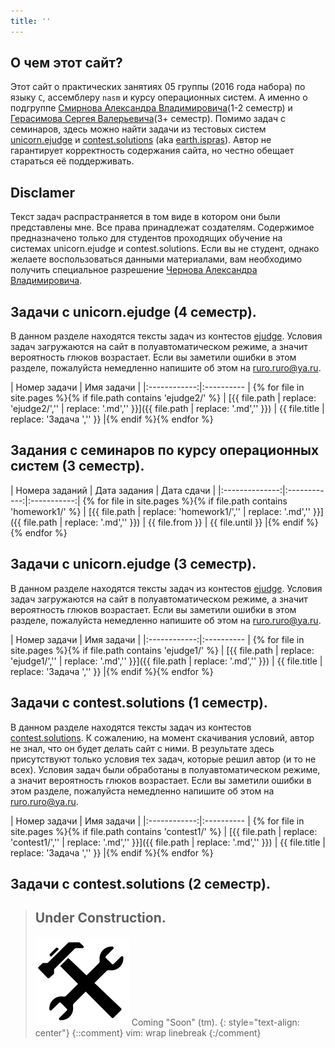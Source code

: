 ```yaml
---
title: ''
---
```


О чем этот сайт?
----------------

Этот сайт о практических занятиях 05 группы (2016 года набора) по языку `С`, ассемблеру `nasm` и курсу операционных систем.
А именно о подгруппе [Смирнова Александра Владимировича](https://istina.msu.ru/profile/Sander/)(1-2 семестр) и [Герасимова Сергея Валерьевича](https://istina.msu.ru/profile/sergun/)(3+ семестр).
Помимо задач с семинаров, здесь можно найти задачи из тестовых систем [unicorn.ejudge](https://unicorn.ejudge.ru) и [contest.solutions](http://contest.solutions) (aka [earth.ispras](http://earth.ispras.ru)).
Автор не гарантирует корректность содержания сайта, но честно обещает стараться её поддерживать.

Disclamer
---------

Текст задач распрастраняется в том виде в котором они были представлены мне. Все права принадлежат создателям.
Содержимое предназначено только для студентов проходящих обучение на системах unicorn.ejudge и contest.solutions.
Если вы не студент, однако желаете воспользоваться данными материалами, вам необходимо получить специальное разрешение [Чернова Александра Владимировича](https://istina.msu.ru/profile/chernovav/).

Задачи с unicorn.ejudge (4 семестр).
------------------------------------

В данном разделе находятся тексты задач из контестов [ejudge](https://unicorn.ejudge.ru).
Условия задач загружаются на сайт в полуавтоматическом режиме, а значит вероятность глюков возрастает.
Если вы заметили ошибки в этом разделе, пожалуйста немедленно напишите об этом на [ruro.ruro@ya.ru](mailto:ruro.ruro@ya.ru).

| Номер задачи | Имя задачи |
|:------------:|:---------- | {% for file in site.pages %}{% if file.path contains 'ejudge2/' %}
| [{{ file.path | replace: 'ejudge2/','' | replace: '.md','' }}]({{ file.path | replace: '.md','' }}) | {{ file.title | replace: 'Задача ','' }} |{% endif %}{% endfor %}

Задания с семинаров по курсу операционных систем (3 семестр).
-------------------------------------------------------------

| Номера заданий | Дата задания | Дата  сдачи |
|:--------------:|:------------:|:-----------:| {% for file in site.pages %}{% if file.path contains 'homework1/' %}
| [{{ file.path | replace: 'homework1/','' | replace: '.md','' }}]({{ file.path | replace: '.md','' }}) | {{ file.from }} | {{ file.until }} |{% endif %}{% endfor %}

Задачи с unicorn.ejudge (3 семестр).
------------------------------------

В данном разделе находятся тексты задач из контестов [ejudge](https://unicorn.ejudge.ru).
Условия задач загружаются на сайт в полуавтоматическом режиме, а значит вероятность глюков возрастает.
Если вы заметили ошибки в этом разделе, пожалуйста немедленно напишите об этом на [ruro.ruro@ya.ru](mailto:ruro.ruro@ya.ru).

| Номер задачи | Имя задачи |
|:------------:|:---------- | {% for file in site.pages %}{% if file.path contains 'ejudge1/' %}
| [{{ file.path | replace: 'ejudge1/','' | replace: '.md','' }}]({{ file.path | replace: '.md','' }}) | {{ file.title | replace: 'Задача ','' }} |{% endif %}{% endfor %}

Задачи с contest.solutions (1 семестр).
---------------------------------------

В данном разделе находятся тексты задач из контестов [contest.solutions](http://contest.solutions).
К сожалению, на момент скачивания условий, автор не знал, что он будет делать сайт с ними.
В результате здесь присутствуют только условия тех задач, которые решил автор (и то не всех).
Условия задач были обработаны в полуавтоматическом режиме, а значит вероятность глюков возрастает.
Если вы заметили ошибки в этом разделе, пожалуйста немедленно напишите об этом на [ruro.ruro@ya.ru](mailto:ruro.ruro@ya.ru).

| Номер задачи | Имя задачи |
|:------------:|:---------- | {% for file in site.pages %}{% if file.path contains 'contest1/' %}
| [{{ file.path | replace: 'contest1/','' | replace: '.md','' }}]({{ file.path | replace: '.md','' }}) | {{ file.title | replace: 'Задача ','' }} |{% endif %}{% endfor %}

Задачи с contest.solutions (2 семестр).
---------------------------------------

> ## Under Construction.
> ![](tools.png)
> Coming "Soon" (tm).
{: style="text-align: center"}
{::comment}
vim: wrap linebreak
{:/comment}
